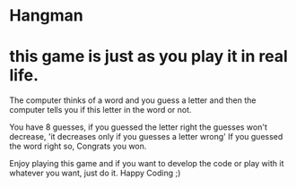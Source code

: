 # Hangman

# this game is just as you play it in real life.

The computer thinks of a word and you guess a letter and then the computer tells you if this letter in the word or not.

You have 8 guesses, if you guessed the letter right the guesses won't decrease, 'it decreases only if you guesses a letter wrong'
If you guessed the word right so, Congrats you won.

Enjoy playing this game and if you want to develop the code or play with it whatever you want, just do it.
Happy Coding ;)
